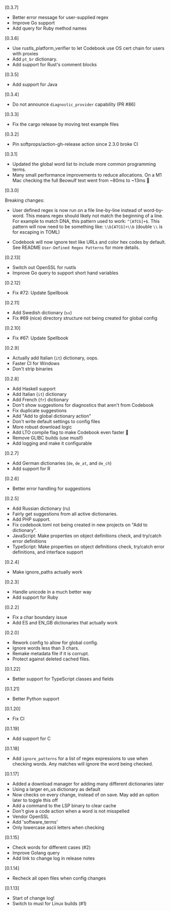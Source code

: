 [0.3.7]

- Better error message for user-supplied regex
- Improve Go support
- Add query for Ruby method names

[0.3.6]

- Use rustls_platform_verifier to let Codebook use OS cert chain for users with proxies
- Add `pt_br` dictionary.
- Add support for Rust's comment blocks

[0.3.5]

- Add support for Java

[0.3.4]

- Do not announce `diagnostic_provider` capability (PR #86)

[0.3.3]

- Fix the cargo release by moving test example files

[0.3.2]

- Pin softprops/action-gh-release action since 2.3.0 broke CI

[0.3.1]

- Updated the global word list to include more common programming terms.
- Many small performance improvements to reduce allocations. On a M1 Mac checking the full Beowulf text went from ~80ms to ~13ms 🚀

[0.3.0]

Breaking changes:

- User defined regex is now run on a file line-by-line instead of word-by-word. This means regex should likely not match the beginning of a line. For example to match DNA, this pattern used to work: `^[ATCG]+$`. This pattern will now need to be something like: `\\b[ATCG]+\\b` (double `\\` is for escaping in TOML)

- Codebook will now ignore text like URLs and color hex codes by default. See README `User-Defined Regex Patterns` for more details.

[0.2.13]

- Switch out OpenSSL for rustls
- Improve Go query to support short hand variables

[0.2.12]

- Fix #72: Update Spellbook

[0.2.11]

- Add Swedish dictionary (`sv`)
- Fix #69 (nice) directory structure not being created for global config

[0.2.10]

- Fix #67: Update Spellbook

[0.2.9]

- Actually add Italian (`it`) dictionary, oops.
- Faster CI for Windows
- Don't strip binaries

[0.2.8]

- Add Haskell support
- Add Italian (`it`) dictionary
- Add French (`fr`) dictionary
- Don't show suggestions for diagnostics that aren't from Codebook
- Fix duplicate suggestions
- Add "Add to global dictionary action"
- Don't write default settings to config files
- More robust download logic
- Add LTO compile flag to make Codebook even faster 🚀
- Remove GLIBC builds (use musl!)
- Add logging and make it configurable

[0.2.7]

- Add German dictionaries (`de`, `de_at`, and `de_ch`)
- Add support for R

[0.2.6]

- Better error handling for suggestions

[0.2.5]

- Add Russian dictionary (ru)
- Fairly get suggestions from all active dictionaries.
- Add PHP support.
- Fix codebook.toml not being created in new projects on "Add to dictionary".
- JavaScript: Make properties on object definitions check, and try/catch error definitions
- TypeScript: Make properties on object definitions check, try/catch error definitions, and interface support

[0.2.4]

- Make ignore_paths actually work

[0.2.3]

- Handle unicode in a much better way
- Add support for Ruby

[0.2.2]

- Fix a char boundary issue
- Add ES and EN_GB dictionaries that actually work

[0.2.0]

- Rework config to allow for global config.
- Ignore words less than 3 chars.
- Remake metadata file if it is corrupt.
- Protect against deleted cached files.

[0.1.22]

- Better support for TypeScript classes and fields

[0.1.21]

- Better Python support

[0.1.20]

- Fix CI

[0.1.19]

- Add support for C

[0.1.18]

- Add `ignore_patterns` for a list of regex expressions to use when checking words. Any matches will ignore the word being checked.

[0.1.17]

- Added a download manager for adding many different dictionaries later
- Using a larger en_us dictionary as default
- Now checks on every change, instead of on save. May add an option later to toggle this off
- Add a command to the LSP binary to clear cache
- Don't give a code action when a word is not misspelled
- Vendor OpenSSL
- Add 'software_terms'
- Only lowercase ascii letters when checking

[0.1.15]

- Check words for different cases (#2)
- Improve Golang query
- Add link to change log in release notes

[0.1.14]

- Recheck all open files when config changes

[0.1.13]

- Start of change log!
- Switch to musl for Linux builds (#1)
